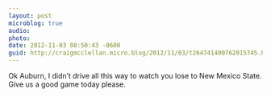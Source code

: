 ```yaml
---
layout: post
microblog: true
audio: 
photo: 
date: 2012-11-03 08:50:43 -0600
guid: http://craigmcclellan.micro.blog/2012/11/03/t264741400762015745.html
---
```

Ok Auburn, I didn’t drive all this way to watch you lose to New Mexico State. Give us a good game today please.
